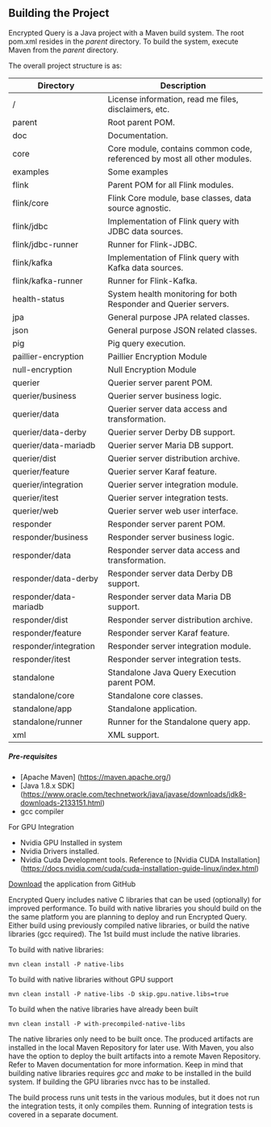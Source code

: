 ## Building the Project

Encrypted Query is a Java project with a Maven build system. The root pom.xml resides in the _parent_ directory. To build the system, execute Maven from the _parent_ directory.

The overall project structure is as:

|Directory 					| Description |
|-------------------------- | ---------------------------------------------------------------------------------|
| /   						| License information, read me files, disclaimers, etc.|
| parent					| Root parent POM. |
| doc						| Documentation. |
| core						| Core module, contains common code, referenced by most all other modules. |
| examples					| Some examples|
| flink 					| Parent POM for all Flink modules.|
| flink/core				| Flink Core module, base classes, data source agnostic.| 
| flink/jdbc				| Implementation of Flink query with JDBC data sources.| 
| flink/jdbc-runner			| Runner for Flink-JDBC. 							| 
| flink/kafka				| Implementation of Flink query with Kafka data sources. | 
| flink/kafka-runner		| Runner for Flink-Kafka. | 
| health-status				| System health monitoring for both Responder and Querier servers.|
| jpa						| General purpose JPA related classes. |
| json						| General purpose JSON related classes. |
| pig						| Pig query execution. |
| paillier-encryption   	| Paillier Encryption Module |
| null-encryption       	| Null Encryption Module |
| querier					| Querier server parent POM.  |
| querier/business  		| Querier server business logic. |
| querier/data      		| Querier server data access and transformation. |
| querier/data-derby    	| Querier server Derby DB support. |
| querier/data-mariadb  	| Querier server Maria DB support. |
| querier/dist				| Querier server distribution archive. 	|
| querier/feature			| Querier server Karaf feature. 	|
| querier/integration		| Querier server integration module. 	|
| querier/itest				| Querier server integration tests.|
| querier/web				| Querier server web user interface.|
| responder					| Responder server parent POM.|
| responder/business		| Responder server business logic.|
| responder/data			| Responder server data access and transformation.|
| responder/data-derby		| Responder server data Derby DB support.|
| responder/data-mariadb	| Responder server data Maria DB support.|
| responder/dist			| Responder server distribution archive.|
| responder/feature			| Responder server Karaf feature.|
| responder/integration		| Responder server integration module.|
| responder/itest			| Responder server integration tests.|
| standalone				| Standalone Java Query Execution parent POM. |
| standalone/core			| Standalone core classes. |
| standalone/app			| Standalone application. |
| standalone/runner			| Runner for the Standalone query app. |
| xml						| XML support. |

##### Pre-requisites
* [Apache Maven] (https://maven.apache.org/) 
* [Java 1.8.x SDK] (https://www.oracle.com/technetwork/java/javase/downloads/jdk8-downloads-2133151.html)
* gcc compiler

For GPU Integration
* Nvidia GPU Installed in system
* Nvidia Drivers installed.
* Nvidia Cuda Development tools.
Reference to [Nvidia CUDA Installation] (https://docs.nvidia.com/cuda/cuda-installation-guide-linux/index.html)

[Download] the application from GitHub

Encrypted Query includes native C libraries that can be used (optionally) for improved performance. To build with native libraries you should build on the the same platform you are planning to deploy and run Encrypted Query. Either build using previously compiled native libraries, or build the native libraries (gcc required).  The 1st build must include the native libraries.

To build with native libraries:

    mvn clean install -P native-libs
    
To build with native libraries without GPU support

    mvn clean install -P native-libs -D skip.gpu.native.libs=true

To build when the native libraries have already been built
       
    mvn clean install -P with-precompiled-native-libs

The native libraries only need to be built once.  The produced artifacts are installed in the local Maven Repository for later use.  With Maven, you also have the option to deploy the built artifacts into a remote Maven Repository.  Refer to Maven documentation for more information.  Keep in mind that building native libraries requires _gcc_ and _make_ to be installed in the build system.  If building the GPU libraries nvcc has to be installed.

The build process runs unit tests in the various modules, but it does not run the integration tests, it only compiles them.  Running of integration tests is covered in a separate document.

[//]: # (These are reference links used in the body of this note and get stripped out when the markdown processor does its job. There is no need to format nicely because it shouldn't be seen. Thanks SO - http://stackoverflow.com/questions/4823468/store-comments-in-markdown-syntax)


   [Download]: https://github.com/En-Query/EncryptedQuery.git
